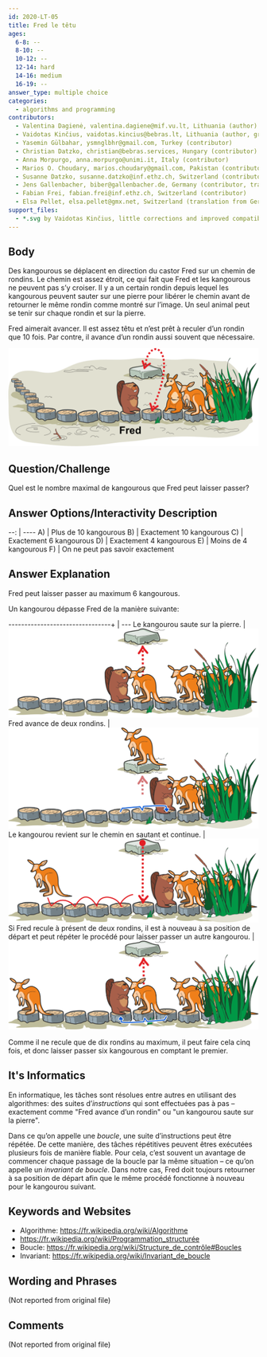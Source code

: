 ```yaml
---
id: 2020-LT-05
title: Fred le têtu
ages:
  6-8: --
  8-10: --
  10-12: --
  12-14: hard
  14-16: medium
  16-19: --
answer_type: multiple choice
categories:
  - algorithms and programming
contributors:
  - Valentina Dagienė, valentina.dagiene@mif.vu.lt, Lithuania (author)
  - Vaidotas Kinčius, vaidotas.kincius@bebras.lt, Lithuania (author, graphics)
  - Yasemin Gülbahar, ysmnglbhr@gmail.com, Turkey (contributor)
  - Christian Datzko, christian@bebras.services, Hungary (contributor)
  - Anna Morpurgo, anna.morpurgo@unimi.it, Italy (contributor)
  - Marios O. Choudary, marios.choudary@gmail.com, Pakistan (contributor)
  - Susanne Datzko, susanne.datzko@inf.ethz.ch, Switzerland (contributor, graphics)
  - Jens Gallenbacher, biber@gallenbacher.de, Germany (contributor, translation from English into German)
  - Fabian Frei, fabian.frei@inf.ethz.ch, Switzerland (contributor)
  - Elsa Pellet, elsa.pellet@gmx.net, Switzerland (translation from German into French)
support_files:
  - *.svg by Vaidotas Kinčius, little corrections and improved compatibility by Susanne Datzko
---
```



## Body

Des kangourous se déplacent en direction du castor Fred sur un chemin de rondins. Le chemin est assez étroit, ce qui fait que Fred et les kangourous ne peuvent pas s’y croiser. Il y a un certain rondin depuis lequel les kangourous peuvent sauter sur une pierre pour libérer le chemin avant de retourner le même rondin comme montré sur l’image. Un seul animal peut se tenir sur chaque rondin et sur la pierre.

Fred aimerait avancer. Il est assez têtu et n’est prêt à reculer d’un rondin que 10 fois. Par contre, il avance d’un rondin aussi souvent que nécessaire.

![](graphics/2020-LT-05_taskbody-compatible.svg "Fred et les kangourous (550px)")


## Question/Challenge

Quel est le nombre maximal de kangourous que Fred peut laisser passer?


## Answer Options/Interactivity Description

--: | ----
 A) | Plus de 10 kangourous
 B) | Exactement 10 kangourous
 C) | Exactement 6 kangourous
 D) | Exactement 4 kangourous
 E) | Moins de 4 kangourous
 F) | On ne peut pas savoir exactement


## Answer Explanation

Fred peut laisser passer au maximum 6 kangourous.

Un kangourou dépasse Fred de la manière suivante:

--------------------------------+ | ---
Le kangourou saute sur la pierre. | ![step1]
Fred avance de deux rondins.      | ![step2]
Le kangourou revient sur le chemin en sautant et continue.  | ![step3]
Si Fred recule à présent de deux rondins, il est à nouveau à sa position de départ et peut répéter le procédé pour laisser passer un autre kangourou.  | ![step4]

[step1]: graphics/2020-LT-05_explanation1-compatible.svg "Explication étape 1 (350px)"
[step2]: graphics/2020-LT-05_explanation2-compatible.svg "Explication étape 2 (350px)"
[step3]: graphics/2020-LT-05_explanation3-compatible.svg "Explication étape 3 (350px)"
[step4]: graphics/2020-LT-05_explanation4-compatible.svg "Explication étape 4 (350px)"

Comme il ne recule que de dix rondins au maximum, il peut faire cela cinq fois, et donc laisser passer six kangourous en comptant le premier.


## It's Informatics

En informatique, les tâches sont résolues entre autres en utilisant des algorithmes: des suites d’_instructions_ qui sont effectuées pas à pas – exactement comme "Fred avance d’un rondin" ou "un kangourou saute sur la pierre".

Dans ce qu’on appelle une _boucle_, une suite d’instructions peut être répétée. De cette manière, des tâches répétitives peuvent êtres exécutées plusieurs fois de manière fiable. Pour cela, c’est souvent un avantage de commencer chaque passage de la boucle par la même situation – ce qu’on appelle un _invariant de boucle_. Dans notre cas, Fred doit toujours retourner à sa position de départ afin que le même procédé fonctionne à nouveau pour le kangourou suivant.


## Keywords and Websites

 - Algorithme: https://fr.wikipedia.org/wiki/Algorithme
 - https://fr.wikipedia.org/wiki/Programmation_structurée
 - Boucle: https://fr.wikipedia.org/wiki/Structure_de_contrôle#Boucles
 - Invariant: https://fr.wikipedia.org/wiki/Invariant_de_boucle


## Wording and Phrases

(Not reported from original file)


## Comments

(Not reported from original file)
